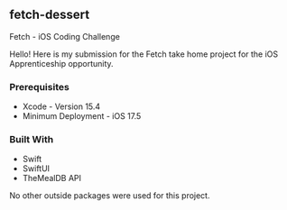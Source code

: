 <!-- ABOUT THE PROJECT -->
## fetch-dessert
Fetch - iOS Coding Challenge

Hello! Here is my submission for the Fetch take home project for the iOS Apprenticeship opportunity.

### Prerequisites
* Xcode - Version 15.4
* Minimum Deployment - iOS 17.5

### Built With
* Swift
* SwiftUI
* TheMealDB API

No other outside packages were used for this project.
